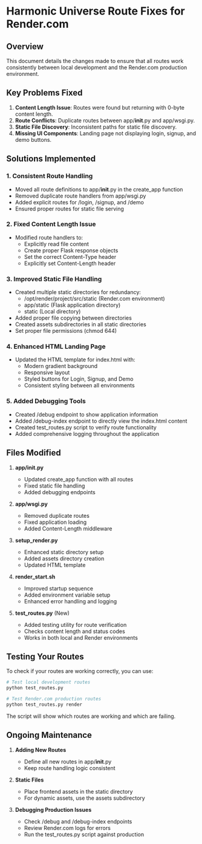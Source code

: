 # Harmonic Universe Route Fixes for Render.com

## Overview

This document details the changes made to ensure that all routes work consistently between local development and the Render.com production environment.

## Key Problems Fixed

1. **Content Length Issue**: Routes were found but returning with 0-byte content length.
2. **Route Conflicts**: Duplicate routes between app/**init**.py and app/wsgi.py.
3. **Static File Discovery**: Inconsistent paths for static file discovery.
4. **Missing UI Components**: Landing page not displaying login, signup, and demo buttons.

## Solutions Implemented

### 1. Consistent Route Handling

- Moved all route definitions to app/**init**.py in the create_app function
- Removed duplicate route handlers from app/wsgi.py
- Added explicit routes for /login, /signup, and /demo
- Ensured proper routes for static file serving

### 2. Fixed Content Length Issue

- Modified route handlers to:
  - Explicitly read file content
  - Create proper Flask response objects
  - Set the correct Content-Type header
  - Explicitly set Content-Length header

### 3. Improved Static File Handling

- Created multiple static directories for redundancy:
  - /opt/render/project/src/static (Render.com environment)
  - app/static (Flask application directory)
  - static (Local directory)
- Added proper file copying between directories
- Created assets subdirectories in all static directories
- Set proper file permissions (chmod 644)

### 4. Enhanced HTML Landing Page

- Updated the HTML template for index.html with:
  - Modern gradient background
  - Responsive layout
  - Styled buttons for Login, Signup, and Demo
  - Consistent styling between all environments

### 5. Added Debugging Tools

- Created /debug endpoint to show application information
- Added /debug-index endpoint to directly view the index.html content
- Created test_routes.py script to verify route functionality
- Added comprehensive logging throughout the application

## Files Modified

1. **app/**init**.py**

   - Updated create_app function with all routes
   - Fixed static file handling
   - Added debugging endpoints

2. **app/wsgi.py**

   - Removed duplicate routes
   - Fixed application loading
   - Added Content-Length middleware

3. **setup_render.py**

   - Enhanced static directory setup
   - Added assets directory creation
   - Updated HTML template

4. **render_start.sh**

   - Improved startup sequence
   - Added environment variable setup
   - Enhanced error handling and logging

5. **test_routes.py** (New)
   - Added testing utility for route verification
   - Checks content length and status codes
   - Works in both local and Render environments

## Testing Your Routes

To check if your routes are working correctly, you can use:

```bash
# Test local development routes
python test_routes.py

# Test Render.com production routes
python test_routes.py render
```

The script will show which routes are working and which are failing.

## Ongoing Maintenance

1. **Adding New Routes**

   - Define all new routes in app/**init**.py
   - Keep route handling logic consistent

2. **Static Files**

   - Place frontend assets in the static directory
   - For dynamic assets, use the assets subdirectory

3. **Debugging Production Issues**
   - Check /debug and /debug-index endpoints
   - Review Render.com logs for errors
   - Run the test_routes.py script against production
